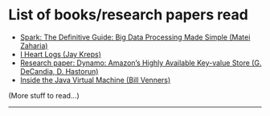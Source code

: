 # List of books/research papers read

- [Spark: The Definitive Guide: Big Data Processing Made Simple (Matei Zaharia)](https://github.com/Surajv311/mDumpSWE/blob/main/Books_ResearchPapers_read/README_book1.md)
- [I Heart Logs (Jay Kreps)](https://github.com/Surajv311/mDumpSWE/blob/main/Books_ResearchPapers_read/README_book2.md)
- [Research paper: Dynamo: Amazon’s Highly Available Key-value Store (G. DeCandia, D. Hastorun)](https://github.com/Surajv311/mDumpSWE/blob/main/Books_ResearchPapers_read/README_researchpaper3.md)
- [Inside the Java Virtual Machine (Bill Venners)](https://github.com/Surajv311/mDumpSWE/blob/main/Books_ResearchPapers_read/README_book4.md)

(More stuff to read...)

-----------------------------------------

